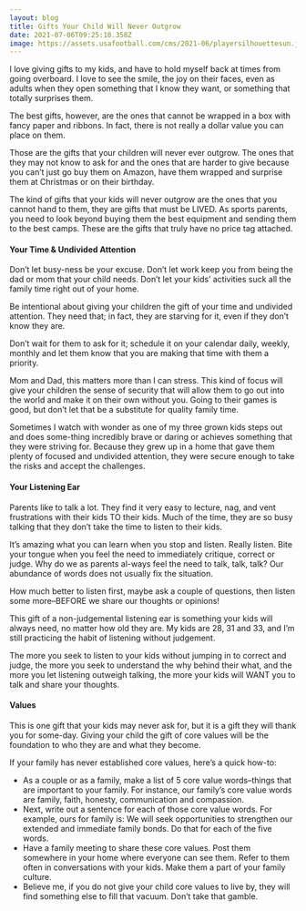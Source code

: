 ```yaml
---
layout: blog
title: Gifts Your Child Will Never Outgrow
date: 2021-07-06T09:25:18.358Z
image: https://assets.usafootball.com/cms/2021-06/playersilhouettesun.jpg
---
```



I love giving gifts to my kids, and have to hold myself back at times from going overboard. I love to see the smile, the joy on their faces, even as adults when they open something that I know they want, or something that totally surprises them.

The best gifts, however, are the ones that cannot be wrapped in a box with fancy paper and ribbons. In fact, there is not really a dollar value you can place on them.

Those are the gifts that your children will never ever outgrow. The ones that they may not know to ask for and the ones that are harder to give because you can’t just go buy them on Amazon, have them wrapped and surprise them at Christmas or on their birthday.

The kind of gifts that your kids will never outgrow are the ones that you cannot hand to them, they are gifts that must be LIVED. As sports parents, you need to look beyond buying them the best equipment and sending them to the best camps. These are the gifts that truly have no price tag attached.

#### Your Time & Undivided Attention

Don’t let busy-ness be your excuse. Don’t let work keep you from being the dad or mom that your child needs. Don’t let your kids’ activities suck all the family time right out of your home.

Be intentional about giving your children the gift of your time and undivided attention. They need that; in fact, they are starving for it, even if they don’t know they are.

Don’t wait for them to ask for it; schedule it on your calendar daily, weekly, monthly and let them know that you are making that time with them a priority.

Mom and Dad, this matters more than I can stress. This kind of focus will give your children the sense of security that will allow them to go out into the world and make it on their own without you. Going to their games is good, but don’t let that be a substitute for quality family time.

Sometimes I watch with wonder as one of my three grown kids steps out and does some-thing incredibly brave or daring or achieves something that they were striving for. Because they grew up in a home that gave them plenty of focused and undivided attention, they were secure enough to take the risks and accept the challenges.

#### Your Listening Ear

Parents like to talk a lot. They find it very easy to lecture, nag, and vent frustrations with their kids TO their kids. Much of the time, they are so busy talking that they don’t take the time to listen to their kids.

It’s amazing what you can learn when you stop and listen. Really listen. Bite your tongue when you feel the need to immediately critique, correct or judge. Why do we as parents al-ways feel the need to talk, talk, talk? Our abundance of words does not usually fix the situation.

How much better to listen first, maybe ask a couple of questions, then listen some more–BEFORE we share our thoughts or opinions!

This gift of a non-judgemental listening ear is something your kids will always need, no matter how old they are. My kids are 28, 31 and 33, and I’m still practicing the habit of listening without judgement.

The more you seek to listen to your kids without jumping in to correct and judge, the more you seek to understand the why behind their what, and the more you let listening outweigh talking, the more your kids will WANT you to talk and share your thoughts.

#### Values

This is one gift that your kids may never ask for, but it is a gift they will thank you for some-day. Giving your child the gift of core values will be the foundation to who they are and what they become.

If your family has never established core values, here’s a quick how-to:

* As a couple or as a family, make a list of 5 core value words–things that are important to your family. For instance, our family’s core value words are family, faith, honesty, communication and compassion.
* Next, write out a sentence for each of those core value words. For example, ours for family is: We will seek opportunities to strengthen our extended and immediate family bonds. Do that for each of the five words.
* Have a family meeting to share these core values. Post them somewhere in your home where everyone can see them. Refer to them often in conversations with your kids. Make them a part of your family culture.
* Believe me, if you do not give your child core values to live by, they will find something else to fill that vacuum. Don’t take that gamble.